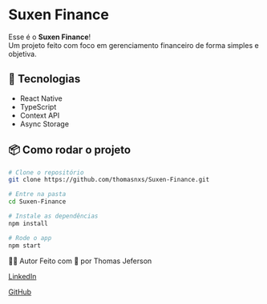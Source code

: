 # Suxen Finance

Esse é o **Suxen Finance**!  
Um projeto feito com foco em gerenciamento financeiro de forma simples e objetiva.

## 🚀 Tecnologias

- React Native
- TypeScript
- Context API
- Async Storage

## 📦 Como rodar o projeto

```bash
# Clone o repositório
git clone https://github.com/thomasnxs/Suxen-Finance.git

# Entre na pasta
cd Suxen-Finance

# Instale as dependências
npm install

# Rode o app
npm start
```
👨‍💻 Autor
Feito com 💙 por Thomas Jeferson

[LinkedIn](https://www.linkedin.com/in/thomasjefersonsilva)

[GitHub](https://github.com/thomasnxs)

